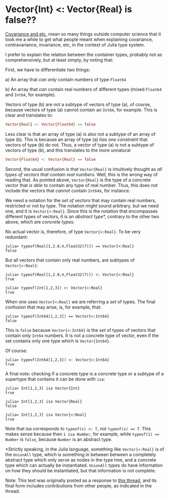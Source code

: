 
# Vector{Int} <: Vector{Real} is false?? 

[Covariance and etc.](https://en.m.wikipedia.org/wiki/Covariance_and_contravariance_(computer_science)) mean so many things outside computer science that it took me a while to get what people meant when explaining covariance, contravariance, invariance, etc, in the context of Julia type system.

I prefer to explain the relation between the container types, probably not as comprehensively, but at least simply, by noting that:

First, we have to differentiate two things:

a) An array that *can only* contain numbers of type `Float64`

b) An array that *can* contain real numbers of different types (mixed `Float64` and `Int64`, for example).

Vectors of type (b) are not a subtype of vectors of type (a), of course, because vectors of type (a) cannot contain an `Int64`, for example. This is clear and translates to:
```julia
Vector{Real} <: Vector{Float64} == false
```

Less clear is that an array of type (a) is also not a subtype of an array of type (b). This is because an array of type (a) *has one constraint* that vectors of type (b) do not. Thus, a vector of type (a) is not a subtype of vectors of type (b), and this translates to the more unnatural
```julia
Vector{Float64} <: Vector{Real} == false
```

Second, the usual confusion is that `Vector{Real}` is intuitively thought as *all types of vectors that contain real numbers*. Well, this is the wrong way of reading that. As pointed above, `Vector{Real}` is the type of a concrete vector that *is able* to contain any type of real number. Thus, this does not include the vectors that *cannot*  contain `Int64`s, for instance. 

We need a notation for the *set of vectors* that may contain real numbers, restricted or not by type. The notation might sound arbitrary, but we need one, and it is `Vector{<:Real}`. Since this is the notation that encompasses different types of vectors, it is an *abstract type**, contrary to the other two above, which are *concrete types*.

No actual vector is, therefore, of type `Vector{<:Real}`. To be very redundant:

```julia-repl
julia> typeof(Real[1,2.0,π,Float32(7)]) == Vector{<:Real}
false
```

But all vectors  that contain only real numbers, are subtypes of `Vector{<:Real}`:

```julia-repl
julia> typeof(Real[1,2.0,π,Float32(7)]) <: Vector{<:Real}
true

julia> typeof(Int[1,2,3]) <: Vector{<:Real}
true
```

When one uses `Vector{<:Real}` we are referring a *set* of types. The final confusion that may arise, is, for example, that:

```julia-repl
julia> typeof(Int64[1,2,3]) == Vector{<:Int64}
false
```

This is `false` because `Vector{<:Int64}` is the *set* of types of vectors that contain only `Int64` numbers. It is not a concrete type of vector, even if the set contains only one type which is `Vector{Int64}`. 

Of course:
```julia-repl
julia> typeof(Int64[1,2,3]) <: Vector{<:Int64}
true
```

A final note: checking if a concrete type is a concrete type or a subtype of a supertype that contains it can be done with `isa`:
```julia-repl
julia> Int[1,2,3] isa Vector{Int}
true

julia> Int[1,2,3] isa Vector{Real}
false

julia> Int[1,2,3] isa Vector{<:Real}
true

```
Note that isa corresponds to `typeof(x) <: T`, not `typeof(x) == T`. This makes sense because then `1 isa Number`, for example, while `typeof(1) == Number` is `false`, because `Number` is an abstract type.


*Strictly speaking, in the Julia language, something like `Vector{<:Real}`  is of the `UnionAll` type, which is something in between between a completely abstract type which only serve as nodes in the type tree, and a concrete type which can actually be instantiated. `UnionAll` types do have information on how they should be instantiated, but that information is not complete.

Note: This text was originally posted as a response to [this thread](https://discourse.julialang.org/t/why-isa-x-1-y-1-array-tuple-stuff-number-1-false/55777), and its final form includes contributions from other people, as indicated in the thread.








